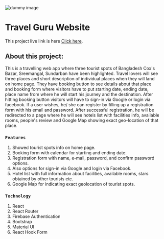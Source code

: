 <img src="https://i.ibb.co/k6vM2Bw/travel.png" alt="dummy image" />

# Travel Guru Website

This project live link is here [Click here](https://travel-guru-website.web.app/).

## About this project:

This is a travelling web app where three tourist spots of Bangladesh Cox's Bazar, Sreemangal, Sundarban have been highlighted. Travel lovers will see three places and short description of individual places when they will land on home page. They have booking button to see details about that place and booking form where visitors have to put starting date, ending date, place name from where he will start his journey and the destination. After hitting booking button visitors will have to sign-in via Google or login via facebook. If a user wishes, he/ she can register by filling up a registration form with his email and password. After successful registration, he will be redirected to a page where he will see hotels list with facilities info, available rooms, people's review and Google Map showing exact geo-location of that place. 

### `Features`

1. Showed tourist spots info on home page.
2. Booking form with calendar for starting and ending date.
3. Registration form with name, e-mail, password, and confirm password options.
4. Also options for sign-in via Google and login via Facebook.
5. Hotel list with full information about facilities, available rooms, stars obtained by other tourists etc.
6. Google Map for indicating exact geolocation of tourist spots.

### `Technology`

1. React
2. React Router
3. Firebase Authentication
4. Bootstrap
5. Material UI
6. React Hook Form
